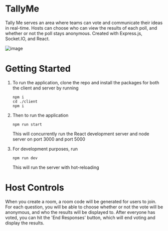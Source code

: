 # TallyMe

Tally Me serves an area where teams can vote and communicate their ideas in real-time. Hosts can choose who can view the results of each poll, and whether or not the poll stays anonymous.
Created with Express.js, Socket.IO, and React. 

![image](https://user-images.githubusercontent.com/60726802/129944250-8c35b070-074d-4bb0-ad4f-5650d614cb71.png)

# Getting Started

1. To run the application, clone the repo and install the packages for both the client and server by running

       npm i 
       cd ./client 
       npm i

2. Then to run the application

       npm run start
       
   This will concurrently run the React development server and node server on port 3000 and port 5000

3. For development purposes, run
    
       npm run dev
   
   This will run the server with hot-reloading

# Host Controls

When you create a room, a room code will be generated for users to join.
For each question, you will be able to choose whether or not the vote will be anonymous, and who the results will be displayed to. After everyone has voted, you can hit the 'End Responses' button, which will end voting and display the results.


